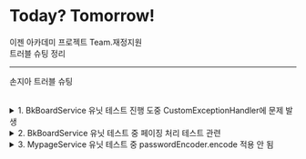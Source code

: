 # Today? Tomorrow!
이젠 아카데미 프로젝트 Team.재정지원  
트러블 슈팅 정리

---
손지아 트러블 슈팅

<br>

<details>
<summary>1. BkBoardService 유닛 테스트 진행 도중 CustomExceptionHandler에 문제 발생</summary>
<p>

![img.png](img/img.png)  
게시글 업데이트 메서드에 대해 테스트 코드를 작성하고 있었다.  
성공 케이스에서는 문제가 없었는데, 실패 케이스를 작성하던 중 when 부분의 값이 null로 반환되는 것을 확인할 수 있었다.  
테스트 코드 전문은 아래와 같다.  

![img.png](img/img_1.png)  
![img.png](img/img_2.png)

디버깅을 해보니 서비스단에서 customExceptionHandler 의존성 주입이 되어 있지 않은 것이 확인되었다.  
서비스단에는 이미 @RequiredArgsConstructor 어노테이션이,  
CustomExceptionHandler 클래스에는 @Component 어노테이션이 있는 상태였다.  
실행 클래스에 @ComponentScan(basePackages = "com.ezen.jjjw.exception")를 붙여 다시 의존성을 주입해주었다.  

![img.png](img/img_3.png)  
이후 테스트 코드를 재실행해봤으나...  
여전히 when 부분 responseEntity 값이 null로 뜨는 상황.  
customExceptionHandler에 아예 진입을 못하고 있기도 하고, 생각해보니 그 내부에서 뭔가 비교를 한다던지 검증을 하지 않는 코드였기 때문에 customExceptionHandler를 거치지 않고 바로 ResponseEntity.ok()를 리턴하도록 코드를 수정했다.

![img.png](img/img_4.png)  
그 이후 테스트 결과는?

![img.png](img/img_5.png)  
테스트 통과.  
왜 customExceptionHandler에 진입하지 못했던 건지, 어떻게 하면 진입하도록 할 수 있을지에 대해서는 추후 더 알아봐야겠다.

---

### CustomExceptionHandler 의존성 주입 문제

<strong>문제 상황</strong> :  
CustomExceptionHandler 의존성 주입이 안 되고 있어서 그 안에 있는 메서드에 진입하지를 못한다.

<strong>시도해본 해결법</strong> :  
1. 애플리케이션 클래스에 @ComponentScan 어노테이션 적용해보기
<br /> > 권한이 필요하지 않은 경로(회원가입, 로그인 등) 요청에서 401 Unauthorized 에러 발생. 어노테이션 붙이기 전에는 없던 에러이다.  
<br /> >> 시큐리티 설정한 부분에 권한 관련한 코드(authenticationEntryPointException)에서 걸리는 것으로 추정. 그런데 어노테이션을 붙이자마자 이렇게 되는 이유가 뭐지?

<strong>결론</strong> :  
CustomExceptionHandler에는 아무런 문제가 없었다.  
예외 처리를 하기 바로 윗 부분에 repository에서 게시글 객체를 찾는 부분이 있는데, 존재하지 않는 게시글을 꺼내려고 할 때 에러가 발생하며 애초에 메서드에 진입할 여지가 없던 것이었다.  
지금은 애초에 Optional<BkBoard> 객체로 꺼내온 후, 이후에 isPresent()를 사용해 안에 값이 존재하는지 그 여부를 따지는 것으로 수정했다.  
이미 처음과 같이 작성되어 있는 곳이 많이 있기 때문에 전체적으로 수정에 들어가야겠다.

</p>
</details>
<details>
<summary>2. BkBoardService 유닛 테스트 중 페이징 처리 테스트 관련</summary>
<p>

<strong>문제 상황</strong> :    
테스트를 하며 member 객체에 List<BkBoard>값을 넣어주었음에도 불구하고 bkBoardPage 값이 null로 반환되는 상황

<br>

<strong>시도해본 해결법</strong> :  
구글링 결과 Pageable객체를 given에서 따로 설정을 해줘야 한다는 설명을 발견했다.  

![img.png](img/img_6.png)  
설명에 따라 given 영역을 다시 설정했다.  
매개변서로 쓰일 page와, member를 선언했는데 이때 member는 setter를 사용했다.  
그 이유는 List<Board>에는 member필드가 존재하고 이를 채워준 다음에 member에 게시글 리스트 객체를 담아주기 위함이었다.  
이후, Pageable과 Page<BkBoard> 역시 각각 따로 만들어주고 테스트를 진행했다.

<br>

<strong>결론</strong> :  
이 해결법이 정답이었다.  
아무래도 서비스단을 살펴본 다음, 기본적으로 준비되어야할 모든 객체를 given에서 작성해줘야 하는 듯하다.

</p>
</details>

<details>
<summary>3. MypageService 유닛 테스트 중 passwordEncoder.encode 적용 안 됨</summary>
<p>

<strong>문제 상황</strong> :  
![img.png](img/img_7.png)  
~~분명히 passwordEncoder.encode를 사용해 비밀번호를 세팅해줬음에도 불구하고 결과값이 null로 반환되는 것이 확인되었다.  
원인을 찾아보니 Member 클래스 내부, password 필드에 @JsonIgnore 처리가 되어있기 때문이었다.~~

![img.png](img/img_8.png)  
출력문을 통해 다시 확인해보니 passwordEncoder.encode 자체가 동작을 안 하는 것 같다.

<br>

<strong>시도해본 해결법</strong> :  
1. @JsonIgnoreTest 어노테이션 생성  
@JsonIgnore 어노테이션이 테스트 시에만 무시되도록 해야겠다는 생각이 들었다.  
@JsonIgnoreTest 라는 어노테이션(@JsonIgnore 어노테이션을 무시)을 새로 만들어 적용해봤으나...  
어노테이션을 사용하는 위치가 잘못된 것인지 영속성 에러가 발생하며 테스트가 진행되지 못했다.

2. @SpringBootTest, @Autowired 어노테이션을 통한 의존성 주입
@Autowired을 사용해 PasswordEncoder 의존성 주입을 하기 위해 클래스에 @SpringBootTest 어노테이션을 추가했다.  
그리고 실행해본 결과...  
![img.png](img/img_9.png)  
PasswordEncoder가 동작한다!

<br>

<strong>결론</strong> :  
PasswordEncoder는 인터페이스이기 때문에 @InjectMocks 어노테이션을 사용할 수 없다.  
그렇다면 직접적으로 의존성을 주입해주는 수밖에는 없고, 유닛 테스트에서 @Autowired를 사용하려면 클래스 자체에 @SpringBootTest 어노테이션을 추가해줘야 한다.

---

<strong>문제 상황</strong> :  
passwordEncoder.matches가 동작을 안 한다...  
정확히는 updatePassword 메서드 내부 로직인

```java
if(!passwordEncoder.matches(request.getPassword(), oldPassword)){
    log.info("비밀번호 불일치");
    return ResponseEntity.ok(HttpServletResponse.SC_BAD_REQUEST);
}
```
에서 조건문이 동작을 안 한다.  
디버깅을 돌려본 결과,
![img.png](img/img_10.png)  
위와 같이 passwordEncoder 자체가 null인 것으로 확인되었다.
돌고 돌아 다시 의존성 주입 문제...

<br>

<stron>시도해본 해결법</strong> :  
MypageServiceTest 클래스에서 MypageService 인스턴스 생성때 @InjectMocks 어노테이션을 사용하고 있었다.  
이 과정에서 PasswordEncoder에 대한 의존성 주입이 원활이 이루어지지 않았을 가능성이 보였다.  
그래서 의존성 주입에 조금 더 권장되고 있는 방법인 생성자 주입으로 의존성 주입의 방법을 변경해보았다.

<br>

<strong>결론</strong> :  
해결됐다!!!!  
편하다는 이유로 필드 주입 방법을 선택하고 있었는데, 다음부터는 뭐가 안 된다 싶으면 바로 생성자 주입 방식으로 변경해봐야겠다.

</p>

</details>